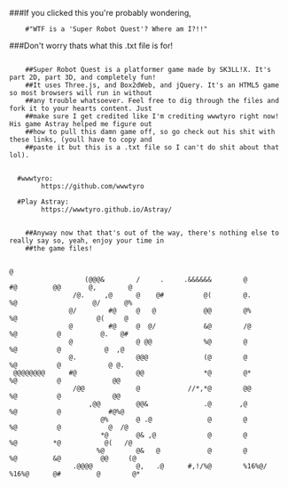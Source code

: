 
###If you clicked this you're probably wondering,
    
    
        #"WTF is a 'Super Robot Quest'? Where am I?!!"


###Don't worry thats what this .txt file is for!

~~~~~~~~~~~~~~~~~~~~~~~~~~~~~~~~~~~~~~~~~~~~~~~~~~~~~~~~~~~~~~~~~~~~~~~~~~~~~~~~~~~~~~~~~~~~~~~~~~~~~~~~~~~

    ##Super Robot Quest is a platformer game made by SK3LL!X. It's part 2D, part 3D, and completely fun!
    ##It uses Three.js, and Box2dWeb, and jQuery. It's an HTML5 game so most browsers will run in without
    ##any trouble whatsoever. Feel free to dig through the files and fork it to your hearts content. Just
    ##make sure I get credited like I'm crediting wwwtyro right now! His game Astray helped me figure out
    ##how to pull this damn game off, so go check out his shit with these links, (youll have to copy and
    ##paste it but this is a .txt file so I can't do shit about that lol).
    
~~~~~~~~~~~~~~~~~~~~~~~~~~~~~~~~~~~~~~~~~~~~~~~~~~~~~~~~~~~~~~~~~~~~~~~~~~~~~~~~~~~~~~~~~~~~~~~~~~~~~~~~~~~

      #wwwtyro:
            https://github.com/wwwtyro
            
      #Play Astray:
            https://wwwtyro.github.io/Astray/
            
~~~~~~~~~~~~~~~~~~~~~~~~~~~~~~~~~~~~~~~~~~~~~~~~~~~~~~~~~~~~~~~~~~~~~~~~~~~~~~~~~~~~~~~~~~~~~~~~~~~~~~~~~~~
    
    ##Anyway now that that's out of the way, there's nothing else to really say so, yeah, enjoy your time in
    ##the game files!
                                                                                     
                                                                                         @   
                   (@@@&        /     .     .&&&&&&        @            #@         @@       @,        @    
                /@.     ,@      @    @#          @(        @.           %@                   @/      @%    
               @/        #@     @   @            @@        @%           %@                    @(     @     
               @         #@     @  @/            &@        /@           %@          @          @.   @#     
               @                @ @@             %@        @            %@          @           @  ,@      
               @.               @@@              (@        @            %@          @            @ @.      
 @@@@@@@@      #@               @@               *@        @*           %@          @             @@       
                /@@             @            //*,*@        @@           %@          @             @@       
                    ,@@         @@&              .@       ,@            %@          @            #@%@      
                       @%       @ .@              @        @            %@          @            @  /@     
                       *@       @& ,@             @        @            %@         *@           @(   /@    
                      %@        @&   @            @        @            %@         &@          @@     (@   
                .@@@@           @,   .@      #,!/%@        %16%@/       %16%@      @#         @        @* 
                
                
~~~~~~~~~~~~~~~~~~~~~~~~~~~~~~~~~~~~~~~~~~~~~~~~~~~~~~~~~~~~~~~~~~~~~~~~~~~~~~~~~~~~~~~~~~~~~~~~~~~~~~~~~~~

